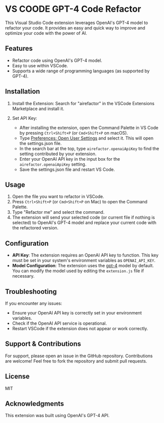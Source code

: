 # VS COODE GPT-4 Code Refactor

This Visual Studio Code extension leverages OpenAI's GPT-4 model to refactor your code. It provides an easy and quick way to improve and optimize your code with the power of AI.

## Features

- Refactor code using OpenAI's GPT-4 model.
- Easy to use within VSCode.
- Supports a wide range of programming languages (as supported by GPT-4).

## Installation

1. Install the Extension: Search for "airefactor" in the VSCode Extensions Marketplace and install it.
2. Set API Key: 

    - After installing the extension, open the Command Palette in VS Code by pressing `Ctrl+Shift+P` (or `Cmd+Shift+P` on macOS).
    - Type [Preferences: Open User Settings](file:///Users/kevinsims/Code/airefactor/README.md#27%2C9-27%2C9) and select it. This will open the settings.json file.
    - In the search bar at the top, type `airefactor.openaiApiKey` to find the setting contributed by your extension.
    - Enter your OpenAI API key in the input box for the `airefactor.openaiApiKey` setting.
    - Save the settings.json file and restart VS Code.

## Usage

1. Open the file you want to refactor in VSCode.
2. Press `Ctrl+Shift+P` (or `Cmd+Shift+P` on Mac) to open the Command Palette.
3. Type "Refactor me" and select the command.
4. The extension will send your selected code (or current file if nothing is selected) to OpenAI's GPT-4 model and replace your current code with the refactored version.

## Configuration

- **API Key**: The extension requires an OpenAI API key to function. This key must be set in your system's environment variables as `OPENAI_API_KEY`.
- **Model Configuration**: The extension uses the [gpt-4](file:///Users/kevinsims/Code/airefactor/README.md#48%2C52-48%2C52) model by default. You can modify the model used by editing the `extension.js` file if necessary.

## Troubleshooting

If you encounter any issues:

- Ensure your OpenAI API key is correctly set in your environment variables.
- Check if the OpenAI API service is operational.
- Restart VSCode if the extension does not appear or work correctly.

## Support & Contributions

For support, please open an issue in the GitHub repository. Contributions are welcome! Feel free to fork the repository and submit pull requests.

## License

MIT

## Acknowledgments

This extension was built using OpenAI's GPT-4 API.
